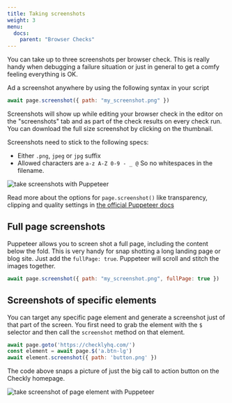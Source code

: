 ```yaml
---
title: Taking screenshots
weight: 3
menu:
  docs:
    parent: "Browser Checks"
---
```


You can take up to three screenshots per browser check. This is really handy when debugging a failure situation or just
in general to get a comfy feeling everything is OK.  

Ad a screenshot anywhere by using the following syntax in your script
 
```js
await page.screenshot({ path: "my_screenshot.png" })
```
Screenshots will show up while editing your browser check in the editor on the "screenshots" tab and as part of the 
check results on every check run. You can download the full size screenshot by clicking on the thumbnail.

Screenshots need to stick to the following specs:

- Either `.png`, `jpeg` or `jpg` suffix
- Allowed characters are `a-z A-Z 0-9 - _ @` So no whitespaces in the filename.

![take screenshots with Puppeteer](/docs/images/browser-checks/screenshots.png)


Read more about the options for `page.screenshot()` like transparency, clipping and quality settings in 
[the official Puppeteer docs](https://pptr.dev/#?product=Puppeteer&show=api-pagescreenshotoptions)

## Full page screenshots

Puppeteer allows you to screen shot a full page, including the content below the fold. This is very handy for snap shotting
a long landing page or blog site. Just add the `fullPage: true`. Puppeteer will scroll and stitch the images together.

```js
await page.screenshot({ path: "my_screenshot.png", fullPage: true })
```

## Screenshots of specific elements

You can target any specific page element and generate a screenshot just of that part of the screen. You first need to 
grab the element with the `$` selector and then call the `screenshot` method on that element. 
```js
await page.goto('https://checklyhq.com/')
const element = await page.$('a.btn-lg')
await element.screenshot({ path: 'button.png' })
```
The code above snaps a picture of just the big call to action button on the Checkly homepage.

![take screenshot of page element with Puppeteer](/docs/images/browser-checks/element_screenshot.png)
